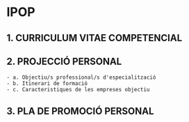# IPOP
## 1. CURRICULUM VITAE COMPETENCIAL
## 2. PROJECCIÓ PERSONAL
    - a. Objectiu/s professional/s d'especialització
    - b. Itinerari de formació
    - c. Caracteristiques de les empreses objectiu

## 3. PLA DE PROMOCIÓ PERSONAL
